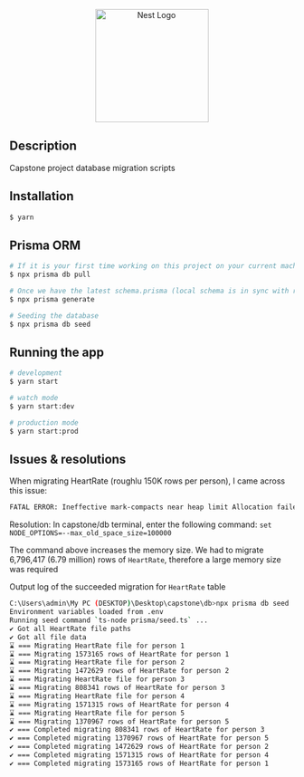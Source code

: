 <p align="center">
  <a href="http://nestjs.com/" target="blank"><img src="https://nestjs.com/img/logo-small.svg" width="200" alt="Nest Logo" /></a>
</p>

## Description

Capstone project database migration scripts

## Installation

```bash
$ yarn
```

## Prisma ORM

```bash
# If it is your first time working on this project on your current machine, or every time our remote PostgreSQL DB is updated, we need to introspect the latest schema then apply it to our schema.prisma file
$ npx prisma db pull

# Once we have the latest schema.prisma (local schema is in sync with remote DB schema), we need to generate a new prisma client that works in collaboration with the latest schema. Therefore, we need to run the following command
$ npx prisma generate

# Seeding the database
$ npx prisma db seed
```

## Running the app

```bash
# development
$ yarn start

# watch mode
$ yarn start:dev

# production mode
$ yarn start:prod
```

## Issues & resolutions

When migrating HeartRate (roughlu 150K rows per person), I came across this issue:

```bash
FATAL ERROR: Ineffective mark-compacts near heap limit Allocation failed - JavaScript heap out of memory
```

Resolution:
In capstone/db terminal, enter the following command:
`set NODE_OPTIONS=--max_old_space_size=100000`

The command above increases the memory size. We had to migrate 6,796,417 (6.79 million) rows of `HeartRate`, therefore a large memory size was required

Output log of the succeeded migration for `HeartRate` table

```bash
C:\Users\admin\My PC (DESKTOP)\Desktop\capstone\db>npx prisma db seed
Environment variables loaded from .env
Running seed command `ts-node prisma/seed.ts` ...
✔️ Got all HeartRate file paths
✔️ Got all file data
⌛ === Migrating HeartRate file for person 1
⌛ === Migrating 1573165 rows of HeartRate for person 1
⌛ === Migrating HeartRate file for person 2
⌛ === Migrating 1472629 rows of HeartRate for person 2
⌛ === Migrating HeartRate file for person 3
⌛ === Migrating 808341 rows of HeartRate for person 3
⌛ === Migrating HeartRate file for person 4
⌛ === Migrating 1571315 rows of HeartRate for person 4
⌛ === Migrating HeartRate file for person 5
⌛ === Migrating 1370967 rows of HeartRate for person 5
✔️ === Completed migrating 808341 rows of HeartRate for person 3
✔️ === Completed migrating 1370967 rows of HeartRate for person 5
✔️ === Completed migrating 1472629 rows of HeartRate for person 2
✔️ === Completed migrating 1571315 rows of HeartRate for person 4
✔️ === Completed migrating 1573165 rows of HeartRate for person 1
```
